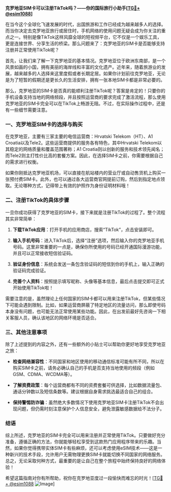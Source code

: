 **克罗地亚SIM卡可以注册TikTok吗？——你的国际旅行小助手[[TG💪+ @esim1088](https://t.me/s/esim1088)]**

在当今这个全球化飞速发展的时代，出国旅游和工作已经成为越来越多人的选择。而当你决定去克罗地亚旅行或居住时，手机网络的使用问题无疑会成为你关注的重点之一。特别是像TikTok这样风靡全球的短视频平台，它不仅是一个娱乐工具，更是连接世界、分享生活的桥梁。那么问题来了：克罗地亚的SIM卡是否能够支持注册并正常使用TikTok呢？

首先，让我们来了解一下克罗地亚的基本情况。克罗地亚位于欧洲东南部，是一个风景如画的小国，拥有美丽的海岸线和丰富的文化遗产。近年来，随着旅游业的发展，越来越多的人选择来这里度假或者长期定居。如果你计划前往克罗地亚，无论是为了短暂的假期还是更长久的生活安排，拥有一张本地SIM卡都是非常必要的。

那么，克罗地亚的SIM卡是否真的能顺利注册TikTok呢？答案是肯定的！只要你的手机设备支持当地的网络频段，并且按照运营商的要求完成了激活流程，那么使用克罗地亚的SIM卡完全可以在TikTok上畅游无阻。不过，在实际操作过程中，还是有一些细节需要注意。

### **一、克罗地亚SIM卡的选择与购买**

在克罗地亚，主要有三家主要的电信运营商：Hrvatski Telekom（HT）、A1 Croatia以及Tele2。这些运营商提供的服务各有特色，其中Hrvatski Telekom以其稳定的网络质量和覆盖范围著称；A1 Croatia则以创新的服务和技术领先闻名；而Tele2则主打性价比高的套餐方案。因此，在选择SIM卡之前，你需要根据自己的需求进行权衡。

如果你刚抵达克罗地亚机场，可以直接在航站楼内的营业厅或自动售货机上购买一张预付费SIM卡。此外，也可以通过各大运营商官网提前订购，然后到指定地点领取。无论哪种方式，记得带上有效的护照作为身份证明材料哦！

### **二、注册TikTok的具体步骤**

一旦你成功获得了克罗地亚的SIM卡，接下来就是注册TikTok的过程了。整个流程其实非常简单：

1. **下载TikTok应用**：打开手机的应用商店，搜索“TikTok”，点击安装即可。
   
2. **输入手机号码**：进入TikTok后，选择“注册”选项，然后输入你的克罗地亚手机号码。这里非常重要的一点是，确保你所使用的号码已经开通国际漫游功能，并且可以正常接收短信验证码。

3. **验证身份信息**：系统会发送一条包含验证码的短信到你的手机上，输入正确的验证码完成验证。

4. **完善个人资料**：按照提示填写昵称、头像等基本信息，最后点击提交即可正式开始使用TikTok啦！

需要注意的是，虽然理论上任何国家的SIM卡都可以用来注册TikTok，但某些情况下可能会遇到限制。比如，如果运营商屏蔽了特定地区的流量访问，那么即使号码本身没有问题，也可能无法正常使用某些功能。因此，在出发前最好先咨询一下相关客服人员，确认该地区的网络环境是否适合。

### **三、其他注意事项**

除了上述提到的内容之外，还有一些额外的小贴士可以帮助你更好地享受克罗地亚之旅：

- **检查网络兼容性**：不同国家和地区使用的移动通信标准可能有所不同，所以在购买SIM卡之前，请务必确认自己的手机是否支持当地使用的频段（例如GSM、CDMA、WCDMA等）。
  
- **了解资费政策**：每个运营商都有不同的资费套餐可供选择，比如数据流量包、通话分钟数以及短信条数等。建议根据自身需求挑选最适合自己的组合。

- **保持警惕防诈骗**：虽然绝大多数情况下使用克罗地亚SIM卡注册TikTok不会出现问题，但仍需时刻注意保护个人信息安全，避免泄露敏感数据给不法分子。

### **结语**

综上所述，克罗地亚的SIM卡完全可以用来注册并正常使用TikTok。只要做好充分准备，遵循正确的方法，你就能够轻松享受到这款热门应用程序带来的乐趣。当然，如果你觉得携带实体SIM卡有些麻烦，还可以考虑使用eSIM技术——这是一种新兴的技术手段，允许用户无需物理更换SIM卡就能切换不同国家的网络服务。总之，无论采取何种方式，最重要的是让自己在整个旅程中始终保持良好的网络体验！

希望这篇指南对你有所帮助，祝你在克罗地亚度过一段愉快而难忘的时光！[[TG💪+ @esim1088](https://t.me/s/esim1088) ![Image](https://i.postimg.cc/4NQfJmqS/Snipaste-2025-05-13-00-14-12.png)]